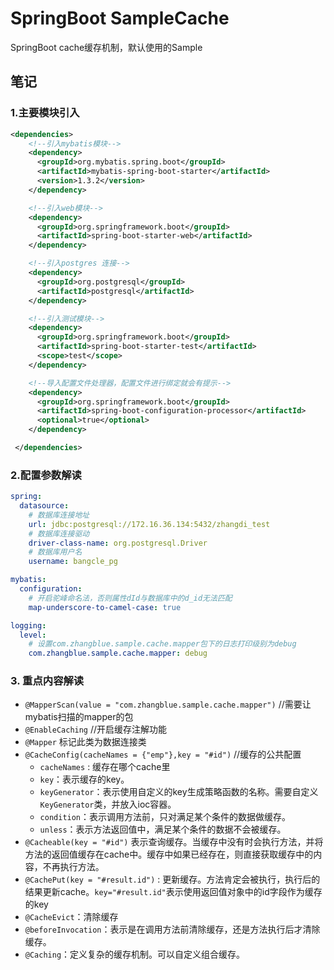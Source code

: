 # SpringBoot SampleCache 
SpringBoot cache缓存机制，默认使用的Sample


## 笔记

### 1.主要模块引入
```xml
<dependencies>
    <!--引入mybatis模块-->
    <dependency>
      <groupId>org.mybatis.spring.boot</groupId>
      <artifactId>mybatis-spring-boot-starter</artifactId>
      <version>1.3.2</version>
    </dependency>

    <!--引入web模块-->
    <dependency>
      <groupId>org.springframework.boot</groupId>
      <artifactId>spring-boot-starter-web</artifactId>
    </dependency>

    <!--引入postgres 连接-->
    <dependency>
      <groupId>org.postgresql</groupId>
      <artifactId>postgresql</artifactId>
    </dependency>

    <!--引入测试模块-->
    <dependency>
      <groupId>org.springframework.boot</groupId>
      <artifactId>spring-boot-starter-test</artifactId>
      <scope>test</scope>
    </dependency>

    <!--导入配置文件处理器，配置文件进行绑定就会有提示-->
    <dependency>
      <groupId>org.springframework.boot</groupId>
      <artifactId>spring-boot-configuration-processor</artifactId>
      <optional>true</optional>
    </dependency>

 </dependencies>
```

### 2.配置参数解读
```yaml
spring:
  datasource:
    # 数据库连接地址
    url: jdbc:postgresql://172.16.36.134:5432/zhangdi_test
    # 数据库连接驱动
    driver-class-name: org.postgresql.Driver
    # 数据库用户名
    username: bangcle_pg

mybatis:
  configuration:
    # 开启驼峰命名法，否则属性dId与数据库中的d_id无法匹配
    map-underscore-to-camel-case: true

logging:
  level:
    # 设置com.zhangblue.sample.cache.mapper包下的日志打印级别为debug
    com.zhangblue.sample.cache.mapper: debug

```
### 3. 重点内容解读
- `@MapperScan(value = "com.zhangblue.sample.cache.mapper")` //需要让mybatis扫描的mapper的包
- `@EnableCaching` //开启缓存注解功能
- `@Mapper` 标记此类为数据连接类
- `@CacheConfig(cacheNames = {"emp"},key = "#id")` //缓存的公共配置
  - `cacheNames` : 缓存在哪个cache里
  - `key`：表示缓存的key。
  - `keyGenerator`：表示使用自定义的key生成策略函数的名称。需要自定义`KeyGenerator`类，并放入ioc容器。
  - `condition`：表示调用方法前，只对满足某个条件的数据做缓存。
  - `unless`：表示方法返回值中，满足某个条件的数据不会被缓存。
- `@Cacheable(key = "#id")` 表示查询缓存。当缓存中没有时会执行方法，并将方法的返回值缓存在cache中。缓存中如果已经存在，则直接获取缓存中的内容，不再执行方法。
- `@CachePut(key = "#result.id")` : 更新缓存。方法肯定会被执行，执行后的结果更新cache。`key="#result.id"`表示使用返回值对象中的id字段作为缓存的key
- `@CacheEvict`：清除缓存
 - `@beforeInvocation`：表示是在调用方法前清除缓存，还是方法执行后才清除缓存。
- `@Caching`：定义复杂的缓存机制。可以自定义组合缓存。 




